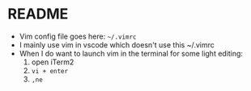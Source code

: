 # README

- Vim config file goes here: `~/.vimrc`
- I mainly use vim in vscode which doesn't use this ~/.vimrc
- When I do want to launch vim in the terminal for some light editing:
  1. open iTerm2
  2. `vi + enter`
  3. `,ne`
